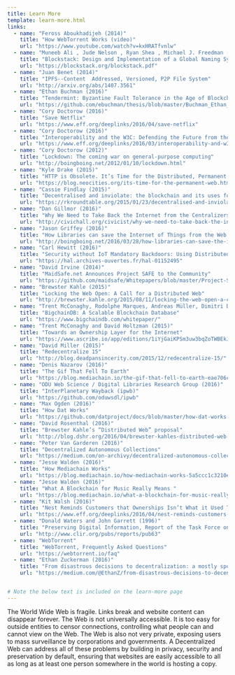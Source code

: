 ```yaml
---
title: Learn More
template: learn-more.html
links:
  - name: "Feross Aboukhadijeh (2014)"
    title: "How WebTorrent Works (video)"
    url: "https://www.youtube.com/watch?v=kxHRATfvnlw"
  - name: "Muneeb Ali , Jude Nelson , Ryan Shea , Michael J. Freedman (2016)"
    title: "Blockstack: Design and Implementation of a Global Naming System with Blockchains"
    url: "https://blockstack.org/blockstack.pdf"
  - name: "Juan Benet (2014)"
    title: "IPFS--Content  Addressed, Versioned, P2P File System"
    url: "http://arxiv.org/abs/1407.3561"
  - name: "Ethan Buchman (2016)"
    title: "Tendermint: Byzantine Fault Tolerance in the Age of Blockchains"
    url: "https://github.com/ebuchman/thesis/blob/master/Buchman_Ethan_201604_MAsc.pdf"
  - name: "Cory Doctorow (2016)"
    title: "Save Netflix"
    url: "https://www.eff.org/deeplinks/2016/04/save-netflix"
  - name: "Cory Doctorow (2016)"
    title: "Interoperability and the W3C: Defending the Future from the Present"
    url: "https://www.eff.org/deeplinks/2016/03/interoperability-and-w3c-defending-future-present"
  - name: "Cory Doctorow (2012)"
    title: "Lockdown: The coming war on general-purpose computing"
    url: "http://boingboing.net/2012/01/10/lockdown.html"
  - name: "Kyle Drake (2015)"
    title: "HTTP is Obsolete. It’s Time for the Distributed, Permanent Web"
    url: "https://blog.neocities.org/its-time-for-the-permanent-web.html"
  - name: "Cassie Findlay (2015)"
    title: "Decentralised and inviolate: the blockchain and its uses for digital archives"
    url: "https://rkroundtable.org/2015/01/23/decentralised-and-inviolate-the-blockchain-and-its-uses-for-digital-archives/"
  - name: "Dan Gillmor (2016)"
    title: "Why We Need to Take Back the Internet from the Centralizers"
    url: "http://civichall.org/civicist/why-we-need-to-take-back-the-internet-from-the-centralizers/"
  - name: "Jason Griffey (2016)"
    title: "How Libraries can save the Internet of Things from the Web’s Centralized Fate"
    url: "http://boingboing.net/2016/03/28/how-libraries-can-save-the-int.html"
  - name: "Carl Hewitt (2016)"
    title: "Security without IoT Mandatory Backdoors: Using Distributed Encrypted Public Recording to Catch & Prosecute Suspects"
    url: "https://hal.archives-ouvertes.fr/hal-01152495"
  - name: "David Irvine (2014)"
    title: "MaidSafe.net Announces Project SAFE to the Community"
    url: "https://github.com/maidsafe/Whitepapers/blob/master/Project-Safe.md"
  - name: "Brewster Kahle (2015)"
    title: "Locking the Web Open: A Call for a Distributed Web"
    url: "http://brewster.kahle.org/2015/08/11/locking-the-web-open-a-call-for-a-distributed-web-2/"
  - name: "Trent McConaghy, Rodolphe Marques, Andreas Müller, Dimitri De Jonghe, Troy McConaghy, Greg McMullen, Ryan Henderson, Sylvain Bellemare, Alberto Granzotto (2016)"
    title: "BigchainDB: A Scalable Blockchain Database"
    url: "https://www.bigchaindb.com/whitepaper/"
  - name: "Trent McConaghy and David Holtzman (2015)"
    title: "Towards an Ownership Layer for the Internet"
    url: "https://www.ascribe.io/app/editions/1iYjGaiKPSm3uw3bqZoTWBEkJQCaPHM4L"
  - name: "David Miller (2015)"
    title: "Redecentralize 15"
    url: "http://blog.deadpansincerity.com/2015/12/redecentralize-15/"
  - name: "Denis Nazarov (2016)"
    title: "The Gif That Fell To Earth"
    url: "https://blog.mediachain.io/the-gif-that-fell-to-earth-eae706c72f1f#.4vj9903ly"
  - name: "ODU Web Science / Digital Libraries Research Group (2016)"
    title: "InterPlanetary Wayback (ipwb)"
    url: "https://github.com/oduwsdl/ipwb"
  - name: "Max Ogden (2016)"
    title: "How Dat Works"
    url: "https://github.com/datproject/docs/blob/master/how-dat-works.md"
  - name: "David Rosenthal (2016)"
    title: "Brewster Kahle’s “Distributed Web” proposal"
    url: "http://blog.dshr.org/2016/04/brewster-kahles-distributed-web-proposal.html"
  - name: "Peter Van Garderen (2016)"
    title: "Decentralized Autonomous Collections"
    url: "https://medium.com/on-archivy/decentralized-autonomous-collections-ff256267cbd6#.dlhew9ogw"
  - name: "Jesse Walden (2016)"
    title: "How Mediachain Works"
    url: "https://blog.mediachain.io/how-mediachain-works-5a5ccc1c3210#.keskdkoi3"
  - name: "Jesse Walden (2016)"
    title: "What A Blockchain for Music Really Means "
    url: "https://blog.mediachain.io/what-a-blockchain-for-music-really-means-e2f8dc66d57d#.1gdegrwck"
  - name: "Kit Walsh (2016)"
    title: "Nest Reminds Customers that Ownerships Isn’t What it Used To Be"
    url: "https://www.eff.org/deeplinks/2016/04/nest-reminds-customers-ownership-isnt-what-it-used-be"
  - name: "Donald Waters and John Garrett (1996)"
    title: "Preserving Digital Information, Report of the Task Force on Archiving of Digital Information"
    url: "http://www.clir.org/pubs/reports/pub63"
  - name: "WebTorrent"
    title: "WebTorrent, Frequently Asked Questions"
    url: "https://webtorrent.io/faq"  
  - name: "Ethan Zuckerman (2016)"
    title: "From disastrous decisions to decentralization: a mostly spontaneous talk for Data & Society"
    url: "https://medium.com/@EthanZ/from-disastrous-decisions-to-decentralization-a-mostly-spontaneous-talk-for-data-society-983dd613781e#.pnwm0s7s8"


# Note the below text is included on the learn-more page
---
```


The World Wide Web is fragile. Links break and website content can disappear forever. The Web is not universally accessible. It is too easy for outside entities to censor connections, controlling what people can and cannot view on the Web. The Web is also not very private, exposing users to mass surveillance by corporations and governments. A Decentralized Web can address all of these problems by building in privacy, security and preservation by default, ensuring that websites are easily accessible to all as long as at least one person somewhere in the world is hosting a copy.
